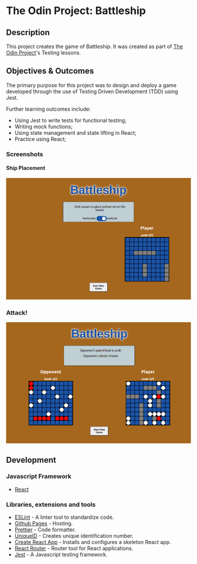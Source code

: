 # The Odin Project: Battleship

## Description

This project creates the game of Battleship. It was created as part of [The Odin Project](https://www.theodinproject.com/courses/javascript/lessons/battleship)'s Testing lessons.

## Objectives & Outcomes

The primary purpose for this project was to design and deploy a game developed through the use of Testing Driven Development (TDD) using Jest.

Further learning outcomes include:

- Using Jest to write tests for functional testing;
- Writing mock functions;
- Using state management and state lifting in React;
- Practice using React;

### Screenshots

#### Ship Placement
![image](https://github.com/TechnicolorPanda/battleship/blob/main/public/images/ship-placement.png?raw=true)

### Attack!
![image](https://github.com/TechnicolorPanda/battleship/blob/main/public/images/attack-page.png?raw=true)

## Development

### Javascript Framework

- [React](https://reactjs.org/)

### Libraries, extensions and tools

- [ESLint](https://eslint.org/) - A linter tool to standardize code.
- [Github Pages](https://pages.github.com/) - Hosting.
- [Prettier](https://prettier.io/) - Code formatter.
- [UniqueID](https://docs.microsoft.com/en-us/windows-server/administration/windows-commands/uniqueid) - Creates unique identification number.
- [Create React App](https://github.com/facebook/create-react-app) - Installs and configures a skeleton React app.
- [React Router](https://reactrouter.com/web/guides/quick-start) - Router tool for React applications.
- [Jest](https://jestjs.io/) - A Javascript testing framework.
